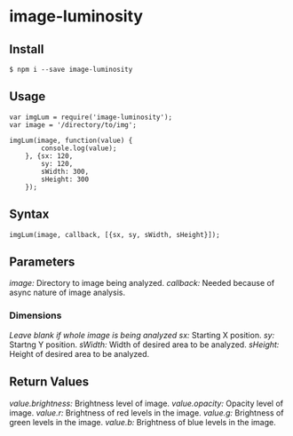 # image-luminosity
## Install
```
$ npm i --save image-luminosity
```

## Usage
```
var imgLum = require('image-luminosity');
var image = '/directory/to/img';

imgLum(image, function(value) {
        console.log(value);
    }, {sx: 120,
        sy: 120,
        sWidth: 300,
        sHeight: 300
    });
```

## Syntax
```
imgLum(image, callback, [{sx, sy, sWidth, sHeight}]);
```

## Parameters
*image:* Directory to image being analyzed.
*callback:* Needed because of async nature of image analysis.
### Dimensions
_Leave blank if whole image is being analyzed_
*sx:* Starting X position.
*sy:* Startng Y position.
*sWidth:* Width of desired area to be analyzed.
*sHeight:* Height of desired area to be analyzed.

## Return Values
*value.brightness:* Brightness level of image.
*value.opacity:* Opacity level of image.
*value.r:* Brightness of red levels in the image.
*value.g:* Brightness of green levels in the image.
*value.b:* Brightness of blue levels in the image.
